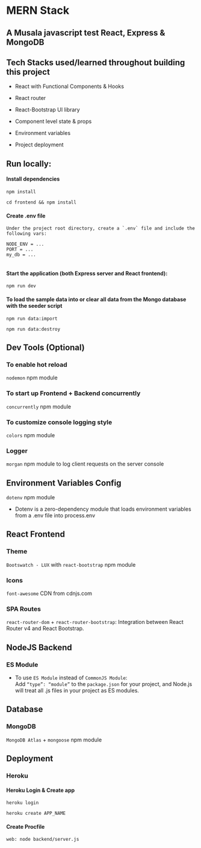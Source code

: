 #  MERN Stack

## A Musala javascript test React, Express & MongoDB



## Tech Stacks used/learned throughout building this project

- React with Functional Components & Hooks

- React router

- React-Bootstrap UI library

- Component level state & props

- Environment variables

- Project deployment

## Run locally:

#### Install dependencies

```
npm install

cd frontend && npm install
```

#### Create .env file

```
Under the project root directory, create a `.env` file and include the following vars:

NODE_ENV = ...
PORT = ...
my_db = ...


```


#### Start the application (both Express server and React frontend):

```
npm run dev
```

#### To load the sample data into or clear all data from the Mongo database with the seeder script

```
npm run data:import

npm run data:destroy
```

## Dev Tools (Optional)

### To enable hot reload

`nodemon` npm module

### To start up Frontend + Backend concurrently

`concurrently` npm module

### To customize console logging style

`colors` npm module

### Logger

`morgan` npm module to log client requests on the server console


## Environment Variables Config

`dotenv` npm module

- Dotenv is a zero-dependency module that loads environment variables from a .env file into process.env

## React Frontend

### Theme

`Bootswatch - LUX` with `react-bootstrap` npm module

### Icons

`font-awesome` CDN from cdnjs.com


### SPA Routes

`react-router-dom` + `react-router-bootstrap`: Integration between React Router v4 and React Bootstrap.

## NodeJS Backend

### ES Module

- To use `ES Module` instead of `CommonJS Module`:  
  Add `“type”: “module”` to the `package.json` for your project, and Node.js will treat all .js files in your project as ES modules.



## Database

### MongoDB

`MongoDB Atlas` + `mongoose` npm module


## Deployment

### Heroku

#### Heroku Login & Create app

```
heroku login

heroku create APP_NAME
```

#### Create Procfile

```
web: node backend/server.js
```

